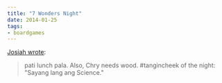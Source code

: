 ```yaml
---
title: "7 Wonders Night"
date: 2014-01-25
tags:
- boardgames
---
```


[Josiah wrote](https://www.facebook.com/media/set/?vanity=josiah.habana&set=a.10152203876160242): 

> pati lunch pala. Also, Chry needs wood. #tangincheek of the night: "Sayang lang ang Science."